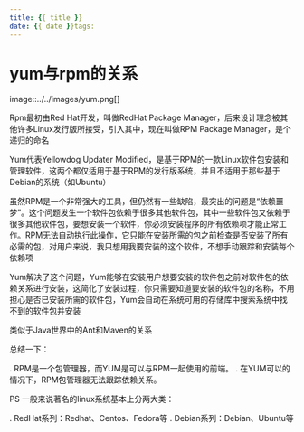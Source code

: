 ```yaml
---
title: {{ title }}
date: {{ date }}tags:
---
```

# yum与rpm的关系


image::../../images/yum.png[]

Rpm最初由Red Hat开发，叫做RedHat Package Manager，后来设计理念被其他许多Linux发行版所接受，引入其中，现在叫做RPM Package Manager，是个递归的命名

Yum代表Yellowdog Updater Modified，是基于RPM的一款Linux软件包安装和管理软件，这两个都仅适用于基于RPM的发行版系统，并且不适用于那些基于Debian的系统（如Ubuntu）

虽然RPM是一个非常强大的工具，但仍然有一些缺陷，最突出的问题是“依赖噩梦”。这个问题发生一个软件包依赖于很多其他软件包，其中一些软件包又依赖于很多其他软件包，要想安装一个软件，你必须安装程序的所有依赖项才能正常工作。RPM无法自动执行此操作，它只能在安装所需的包之前检查是否安装了所有必需的包，对用户来说，我只想用我要安装的这个软件，不想手动跟踪和安装每个依赖项

Yum解决了这个问题，Yum能够在安装用户想要安装的软件包之前对软件包的依赖关系进行安装，这简化了安装过程，你只需要知道要安装的软件包的名称，不用担心是否已安装所需的软件包，Yum会自动在系统可用的存储库中搜索系统中找不到的软件包并安装

类似于Java世界中的Ant和Maven的关系

总结一下：

. RPM是一个包管理器，而YUM是可以与RPM一起使用的前端。
. 在YUM可以的情况下，RPM包管理器无法跟踪依赖关系。

PS
一般来说著名的linux系统基本上分两大类：

. RedHat系列：Redhat、Centos、Fedora等
. Debian系列：Debian、Ubuntu等

